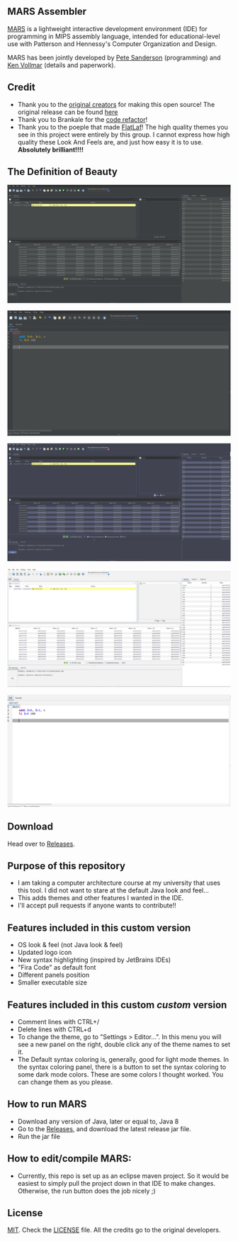 ## MARS Assembler
[MARS][1] is a lightweight interactive development environment (IDE) for programming in MIPS assembly language, intended for educational-level use with Patterson and Hennessy's Computer Organization and Design.

MARS has been jointly developed by [Pete Sanderson][4] (programming) and [Ken Vollmar][5] (details and paperwork).

## Credit
 - Thank you to the [original creators][10] for making this open source! The original release can be found [here][6]
 - Thank you to Brankale for the [code refactor][9]! 
 - Thank you to the poeple that made [FlatLaf][11]! The high quality themes you see in this project were entirely by this group. I cannot express how high quality these Look And Feels are, and just how easy it is to use. **Absolutely brilliant!!!!**

## The Definition of Beauty

![Flat Dark](https://github.com/Same4254/MARS_Assembler/blob/master/ExampleImages/DefaultDark.png?raw=true)

![Flat Dark with text](https://github.com/Same4254/MARS_Assembler/blob/master/ExampleImages/DarkWithText.png?raw=true)

![Dracula](https://github.com/Same4254/MARS_Assembler/blob/master/ExampleImages/Dracula.png?raw=true)

![Flat Light](https://github.com/Same4254/MARS_Assembler/blob/master/ExampleImages/FlatLight.png?raw=true)

![Flat Light with text](https://github.com/Same4254/MARS_Assembler/blob/master/ExampleImages/LightWithText.png?raw=true)

## Download
 Head over to [Releases][8].

## Purpose of this repository
- I am taking a computer architecture course at my university that uses this tool. I did not want to stare at the default Java look and feel...
- This adds themes and other features I wanted in the IDE.
- I'll accept pull requests if anyone wants to contribute!!

## Features included in this custom version
- OS look & feel (not Java look & feel)
- Updated logo icon
- New syntax highlighting (inspired by JetBrains IDEs)
- "Fira Code" as default font
- Different panels position
- Smaller executable size

## Features included in this custom *custom* version
- Comment lines with CTRL+/
- Delete lines with CTRL+d
- To change the theme, go to "Settings > Editor...". In this menu you will see a new panel on the right, double click any of the theme names to set it.
- The Default syntax coloring is, generally, good for light mode themes. In the syntax coloring panel, there is a button to set the syntax coloring to some dark mode colors. These are some colors I thought worked. You can change them as you please.

## How to run MARS
 - Download any version of Java, later or equal to, Java 8
 - Go to the [Releases][8], and download the latest release jar file.
 - Run the jar file

## How to edit/compile MARS:
 - Currently, this repo is set up as an eclipse maven project. So it would be easiest to simply pull the project down in that IDE to make changes. Otherwise, the run button does the job nicely ;)

## License
[MIT][2]. Check the [LICENSE][3] file. All the credits go to the original developers.

  [1]: http://courses.missouristate.edu/KenVollmar/MARS/index.htm
  [2]: http://www.opensource.org/licenses/mit-license.html
  [3]: https://github.com/adolphenom/MARS_Assembler/blob/master/LICENSE
  [4]: http://faculty.otterbein.edu/PSanderson/
  [5]: http://courses.missouristate.edu/KenVollmar/
  [6]: http://courses.missouristate.edu/KenVollmar/MARS/download.htm
  [7]: http://courses.missouristate.edu/KenVollmar/MARS/Help/MarsHelpIntro.html
  [8]: https://github.com/Same4254/MARS_Assembler/releases
  [9]: https://github.com/Brankale/MARS_Assembler
  [10]: https://github.com/thomasrussellmurphy/MARS_Assembler
  [11]: https://github.com/JFormDesigner/FlatLaf

